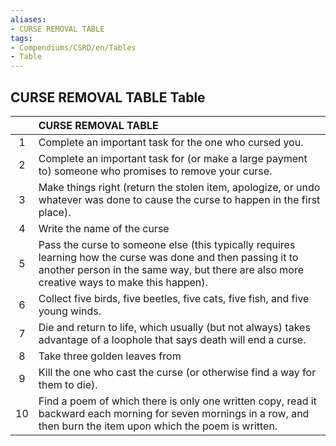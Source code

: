 ```yaml
---
aliases:
- CURSE REMOVAL TABLE
tags:
- Compendiums/CSRD/en/Tables
- Table
---
```


## CURSE REMOVAL TABLE Table
|    | CURSE REMOVAL TABLE  |
| :-------------: | :----------- |
| 1 | Complete an important task for the one who cursed you. |
| 2 | Complete an important task for (or make a large payment to) someone who promises to remove your curse. |
| 3 | Make things right (return the stolen item, apologize, or undo whatever was done to cause the curse to happen in the first place). |
| 4 | Write the name of the curse |
| 5 | Pass the curse to someone else (this typically requires learning how the curse was done and then passing it to another person in the same way, but there are also more creative ways to make this happen). |
| 6 | Collect five birds, five beetles, five cats, five fish, and five young winds. |
| 7 | Die and return to life, which usually (but not always) takes advantage of a loophole that says death will end a curse. |
| 8 | Take three golden leaves from |
| 9 | Kill the one who cast the curse (or otherwise find a way for them to die). |
| 10 | Find a poem of which there is only one written copy, read it backward each morning for seven mornings in a row, and then burn the item upon which the poem is written. |